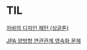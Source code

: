# TIL

[자바의 디자인 패턴 (싱글톤)](DAY%201/%EC%9E%90%EB%B0%94%EC%9D%98%20%EB%94%94%EC%9E%90%EC%9D%B8%20%ED%8C%A8%ED%84%B4%20(%EC%8B%B1%EA%B8%80%ED%86%A4).md)

[JPA 양방향 연관관계 영속화 문제](DAY%202/JPA%20%EC%96%91%EB%B0%A9%ED%96%A5%20%EC%97%B0%EA%B4%80%EA%B4%80%EA%B3%84%20%EC%98%81%EC%86%8D%ED%99%94%20%EB%AC%B8%EC%A0%9C.md)